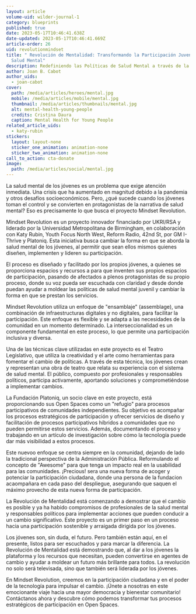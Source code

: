 ```yaml
---
layout: article
volume-uid: wilder-journal-1
category: blueprints
published: true
date: 2023-05-17T10:46:41.638Z
date-updated: 2023-05-17T10:46:41.669Z
article-order: 26
uid: revolutionmindset
title: " Revolución de Mentalidad: Transformando la Participación Juvenil en
  Salud Mental"
description: Redefiniendo las Políticas de Salud Mental a través de la Voz de los Jóvenes
author: Joan B. Cabot
author_uids:
  - joan-cabot
cover:
  path: /media/articles/heroes/mental.jpg
  mobile: /media/articles/mobile/mental.jpg
  thumbnail: /media/articles/thumbnails/mental.jpg
  alt: mental-health-young-people
  credits: Cristina Daura
  caption: Mental Health for Young People
related_article_uids:
  - katy-rubin
stickers:
  layout: layout-none
  sticker_one_animation: animation-none
  sticker_two_animation: animation-none
call_to_action: cta-donate
image:
  path: /media/articles/social/mental.jpg
---
```

La salud mental de los jóvenes es un problema que exige atención inmediata. Una crisis que ha aumentado en magnitud debido a la pandemia y otros desafíos socioeconómicos. Pero, ¿qué sucede cuando los jóvenes toman el control y se convierten en protagonistas de la narrativa de salud mental? Eso es precisamente lo que busca el proyecto Mindset Revolution.

Mindset Revolution es un proyecto innovador financiado por UKRI/RSA y liderado por la Universidad Metropolitana de Birmingham, en colaboración con Katy Rubin, Youth Focus North West, Reform Radio, 42nd St, por GM I-Thrive y Platoniq. Esta iniciativa busca cambiar la forma en que se aborda la salud mental de los jóvenes, al permitir que sean ellos mismos quienes diseñen, implementen y lideren su participación. 

El proceso es diseñado y facilitado por los propios jóvenes, a quienes se proporciona espacios y recursos a para que inventen sus propios espacios de participación, pasando de afectados a plenos protagonistas de su propio proceso, donde su voz pueda ser escuchada con claridad y desde donde puedan ayudar a moldear las políticas de salud mental juvenil y cambiar la forma en que se prestan los servicios.

Mindset Revolution utiliza un enfoque de "ensamblaje" (assemblage), una combinación de infraestructuras digitales y no digitales, para facilitar la participación. Este enfoque es flexible y se adapta a las necesidades de la comunidad en un momento determinado. La interseccionalidad es un componente fundamental en este proceso, lo que permite una participación inclusiva y diversa.

Una de las técnicas clave utilizadas en este proyecto es el Teatro Legislativo, que utiliza la creatividad y el arte como herramientas para fomentar el cambio de políticas. A través de esta técnica, los jóvenes crean y representan una obra de teatro que relata su experiencia con el sistema de salud mental. El público, compuesto por profesionales y responsables políticos, participa activamente, aportando soluciones y comprometiéndose a implementar cambios.

La Fundación Platoniq, un socio clave en este proyecto, está proporcionando sus Open Spaces como un "refugio" para procesos participativos de comunidades independientes. Su objetivo es acompañar los procesos estratégicos de participación y ofrecer servicios de diseño y facilitación de procesos participativos híbridos a comunidades que no pueden permitirse estos servicios. Además, documentando el proceso y trabajando en un artículo de investigación sobre cómo la tecnología puede dar más visibilidad a estos procesos.

Este nuevoo enfoque se centra siempre en la comunidad, dejando de lado la tradicional perspectiva de la Administración Pública. Reformulando el concepto de "Awesome" para que tenga un impacto real en la usabilidad para las comunidades. ¡Precious! sera una nueva forma de acoger y potenciar la participación ciudadana, donde una persona de la fundacion acaompañara en cada paso del despliegue, asegurando que saquen el máximo provecho de esta nueva forma de participación.

La Revolución de Mentalidad está comenzando a demostrar que el cambio es posible y ya ha habido compromisos de profesionales de la salud mental y responsables políticos para implementar acciones que pueden conducir a un cambio significativo. Este proyecto es un primer paso en un proceso hacia una participación sostenible y arraigada dirigida por los jóvenes.

Los jóvenes son, sin duda, el futuro. Pero también están aquí, en el presente, listos para ser escuchados y para marcar la diferencia. La Revolución de Mentalidad está demostrando que, al dar a los jóvenes la plataforma y los recursos que necesitan, pueden convertirse en agentes de cambio y ayudar a moldear un futuro más brillante para todos. La revolución no solo será televisada, sino que también será liderada por los jóvenes.

En Mindset Revolution, creemos en la participación ciudadana y en el poder de la tecnología para impulsar el cambio. ¡Únete a nosotras en este emocionante viaje hacia una mayor democracia y bienestar comunitario! Contáctanos ahora y descubre cómo podemos transformar tus procesos estratégicos de participación en Open Spaces.